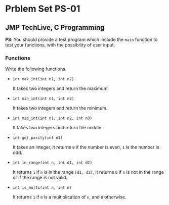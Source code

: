 # Prblem Set PS-01

## JMP TechLive, C Programming

**PS**: You should provide a test program which include the `main` function to test your functions, with the possibility of user input.

### Functions

Write the following functions.

- ```int max_int(int n1, int n2)```

    It takes two integers and return the maximum.
- ```int min_int(int n1, int n2)```

    It takes two integers and return the minimum.
- ```int mid_int(int n1, int n2, int n3)```

    It takes two integers and return the middle.

- ```int get_parity(int n1)```

    It takes an integer, it returns `0` if the number is even, `1` is the number is odd.
- `int in_range(int n, int d1, int d2)`

    It returns `1` if `n` is in the range `[d1, d2[`, it returns `0` if `n` is not in the range or if the range is not valid.
- `int is_multi(int n, int m)`

    It returns `1` if `m` is a multiplication of `n`, and `0` otherwise.
